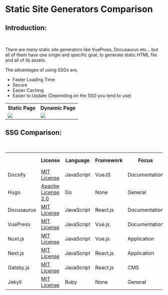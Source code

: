 # Static Site Generators Comparison

## Introduction:

<br />

There are many static site generators like VuePress, Docusaurus etc... but all of them have one single and specific goal, to generate static HTML file and all of its assets.

The advantages of using SSGs are,
- Faster Loading Time
- Secure
- Easier Caching
- Easier to Update (Depending on the SSG you tend to use)

<table>
  <tr>
    <th>Static Page</th>
    <th>Dynamic Page</th>
  </tr>
  <tr>
    <td><img align="center" src="https://raw.githubusercontent.com/adithyaakrishna/reimagined-system/master/assets/Static.png" /></td>
    <td><img align="center" src="https://raw.githubusercontent.com/adithyaakrishna/reimagined-system/master/assets/Dynamic-F.png" /></td>
  </tr>
</table>

## SSG Comparison:

<br />

<table>
  <tr>
    <th></th>
    <th>License</th>
    <th>Language</th>
    <th>Framework</th>
    <th>Focus</th>
    <th>Based&nbsp;On</th>
    <th>Hybrid</th>
    <th>Image&nbsp;Optimization</th>
    <th>Community</th>
    <th>Learning&nbsp;Curve</th>
    <th>Community Chat</th>
    <th>URL</th>
    <th>GitHub</th>
  </tr>
  <tr>
    <td>Docsify</td>
    <td><a href="https://github.com/docsifyjs/docsify/blob/develop/LICENSE" target="_blank" rel="noopener noreferrer">MIT License</a></td>
    <td>JavaScript</td>
    <td>VueJS</td>
    <td>Documentation</td>
    <td>VueJS/Markdown</td>
    <td>No</td>
    <td>No</td>
    <td>Good Support</td>
    <td>Easy</td>
    <td><a href="https://discord.gg/3NwKFyR" target="_blank" rel="noopener noreferrer">Docsify Discord</a></td>
    <td><a href="https://docsify.js.org/" target="_blank" rel="noopener noreferrer">Docsify Website</a></td>
    <td><a href="https://github.com/docsifyjs/docsify" target="_blank" rel="noopener noreferrer">Docsify GitHub</a></td>
  </tr>
  <tr>
    <td>Hugo</td>
    <td><a href="https://github.com/gohugoio/hugo/blob/master/LICENSE" target="_blank" rel="noopener noreferrer">Apache License 2.0</a></td>
    <td>Go</td>
    <td>None</td>
    <td>General</td>
    <td>Hugo Specific</td>
    <td>No</td>
    <td>No</td>
    <td>Good Support</td>
    <td>Medium</td>
    <td><a href="https://gitter.im/spf13/hugo" target="_blank" rel="noopener noreferrer">Hugo Gitter</a></td>
    <td><a href="https://gohugo.io/" target="_blank" rel="noopener noreferrer">Hugo Website</a></td>
    <td><a href="https://github.com/gohugoio/hugo" target="_blank" rel="noopener noreferrer">Hugo GitHub</a></td>
  </tr>
  <tr>
    <td>Docusaurus</td>
    <td><a href="https://github.com/facebook/docusaurus/blob/main/LICENSE" target="_blank" rel="noopener noreferrer">MIT License</a></td>
    <td>JavaScript</td>
    <td>React.js</td>
    <td>Documentation</td>
    <td>JSX/TSX (React Based)</td>
    <td>No</td>
    <td>No</td>
    <td>Very Good Support</td>
    <td>Easy</td>
    <td><a href="https://discordapp.com/invite/docusaurus" target="_blank" rel="noopener noreferrer">Docusaurus Discord</a></td>
    <td><a href="https://docusaurus.io/" target="_blank" rel="noopener noreferrer">Docusaurus Website</a></td>
    <td><a href="https://github.com/facebook/docusaurus" target="_blank" rel="noopener noreferrer">Docusaurus GitHub</a></td>
  </tr>
  <tr>
    <td>VuePress</td>
    <td><a href="https://github.com/vuejs/vuepress/blob/master/LICENSE" target="_blank" rel="noopener noreferrer">MIT License</a></td>
    <td>JavaScript</td>
    <td>Vue.js</td>
    <td>Documentation</td>
    <td>Vue.js/Markdown</td>
    <td>No</td>
    <td>No</td>
    <td>Good Support</td>
    <td>Easy</td>
    <td><a href="https://discord.com/invite/HBherRA" target="_blank" rel="noopener noreferrer">Vue.js Discord</a></td>
    <td><a href="https://vuepress.vuejs.org/" target="_blank" rel="noopener noreferrer">VuePress Website</a></td>
    <td><a href="https://github.com/vuejs/vuepress" target="_blank" rel="noopener noreferrer">VuePress GitHub</a></td>
  </tr>
  <tr>
    <td>Nuxt.js</td>
    <td><a href="https://github.com/nuxt/nuxt.js/blob/dev/LICENSE" target="_blank" rel="noopener noreferrer">MIT License</a></td>
    <td>JavaScript</td>
    <td>Vue.js</td>
    <td>Application</td>
    <td>Vue.js</td>
    <td>No</td>
    <td>No</td>
    <td>Good Support</td>
    <td>Easy</td>
    <td><a href="https://discord.com/invite/ps2h6QT" target="_blank" rel="noopener noreferrer">Nuxt.js Discord</a></td>
    <td><a href="https://nuxtjs.org/" target="_blank" rel="noopener noreferrer">Nuxt.js Website</a></td>
    <td><a href="https://github.com/nuxt/nuxt.js" target="_blank" rel="noopener noreferrer">Nuxt.js GitHub</a></td>
  </tr>
  <tr>
    <td>Next.js</td>
    <td><a href="https://github.com/vercel/next.js/blob/canary/license.md" target="_blank" rel="noopener noreferrer">MIT License</a></td>
    <td>JavaScript</td>
    <td>React.js</td>
    <td>Application</td>
    <td>JSX/TSX (React Based)</td>
    <td>Yes</td>
    <td>No</td>
    <td>Very Good Support</td>
    <td>Easy</td>
    <td><a href="https://nextjs.org/discord" target="_blank" rel="noopener noreferrer">Next.js Discord</a></td>
    <td><a href="https://nextjs.org/" target="_blank" rel="noopener noreferrer">Next.js Website</a></td>
    <td><a href="https://github.com/vercel/next.js" target="_blank" rel="noopener noreferrer">Next.js GitHub</a></td>
  </tr>
  <tr>
    <td>Gatsby.js</td>
    <td><a href="https://github.com/gatsbyjs/gatsby/blob/master/LICENSE" target="_blank" rel="noopener noreferrer">MIT License</a></td>
    <td>JavaScript</td>
    <td>React.js</td>
    <td>CMS</td>
    <td>JSX/TSX (React Based)</td>
    <td>Yes</td>
    <td>Yes</td>
    <td>Very Good Support</td>
    <td>Easy</td>
    <td><a href="https://gatsby.dev/discord" target="_blank" rel="noopener noreferrer">Gatsby.js Discord</a></td>
    <td><a href="https://www.gatsbyjs.com/" target="_blank" rel="noopener noreferrer">Gatsby.js Website</a></td>
    <td><a href="https://github.com/gatsbyjs/gatsby" target="_blank" rel="noopener noreferrer">Gatsby.js GitHub</a></td>
  </tr>
  <tr>
    <td>Jekyll</td>
    <td><a href="https://github.com/jekyll/jekyll/blob/master/LICENSE" target="_blank" rel="noopener noreferrer">MIT License</a></td>
    <td>Ruby</td>
    <td>None</td>
    <td>General</td>
    <td><a href="https://jekyllrb.com/docs/liquid/" target="_blank" rel="noopener noreferrer">Liquid</a></td>
    <td>No</td>
    <td>No</td>
    <td>Very Good Support</td>
    <td>Easy</td>
    <td><a href="https://jekyllrb.com/docs/community/" target="_blank" rel="noopener noreferrer">Jekyll Community</a></td>
    <td><a href="https://jekyllrb.com/" target="_blank" rel="noopener noreferrer">Jekyll Website</a></td>
    <td><a href="https://github.com/jekyll/jekyll" target="_blank" rel="noopener noreferrer">Jekyll GitHub</a></td>
  </tr>
</table>
